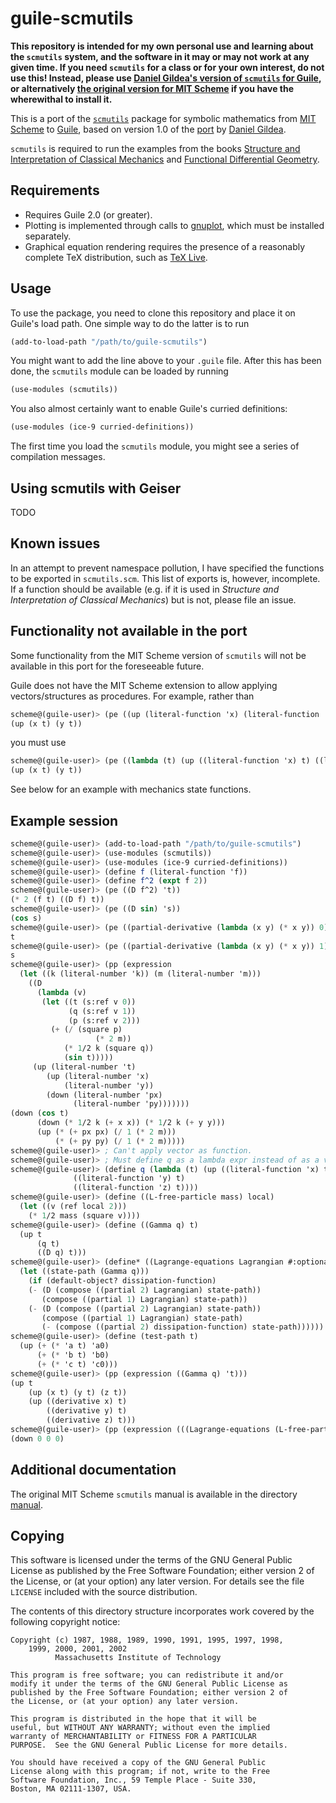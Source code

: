 # guile-scmutils

**This repository is intended for my own personal use and learning about the `scmutils` system, and the software in it may or may not work at any given time. If you need `scmutils` for a class or for your own interest, do not use this! Instead, please use [Daniel Gildea's version of `scmutils` for Guile](http://www.cs.rochester.edu/~gildea/guile-scmutils/), or alternatively [the original version for MIT Scheme](http://www-swiss.ai.mit.edu/~gjs/6946/linux-install.htm) if you have the wherewithal to install it.**

This is a port of the [`scmutils`](http://www-swiss.ai.mit.edu/~gjs/6946/linux-install.htm) package for symbolic mathematics from [MIT Scheme](http://www.gnu.org/software/mit-scheme/) to [Guile](http://www.gnu.org/software/guile/guile.html), based on version 1.0 of the [port](http://www.cs.rochester.edu/~gildea/guile-scmutils/) by [Daniel Gildea](http://www.cs.rochester.edu/~gildea/).

`scmutils` is required to run the examples from the books [Structure and Interpretation of Classical Mechanics](http://mitpress.mit.edu/SICM/) and [Functional Differential Geometry](https://mitpress.mit.edu/books/functional-differential-geometry).

## Requirements

- Requires Guile 2.0 (or greater).
- Plotting is implemented through calls to [gnuplot](http://www.gnuplot.info), which must be installed separately.
- Graphical equation rendering requires the presence of a reasonably complete TeX distribution, such as [TeX Live](https://www.tug.org/texlive/).

## Usage

To use the package, you need to clone this repository and place it on Guile's load path. One simple way to do the latter is to run
```Scheme
(add-to-load-path "/path/to/guile-scmutils")
```
You might want to add the line above to your `.guile` file. After this has been done, the `scmutils` module can be loaded by running
```Scheme
(use-modules (scmutils))
```
You also almost certainly want to enable Guile's curried definitions:
```Scheme
(use-modules (ice-9 curried-definitions))
```

The first time you load the `scmutils` module, you might see a series of compilation messages.

## Using scmutils with Geiser

TODO

## Known issues

In an attempt to prevent namespace pollution, I have specified the functions to be exported in `scmutils.scm`. This list of exports is, however, incomplete. If a function should be available (e.g. if it is used in *Structure and Interpretation of Classical Mechanics*) but is not, please file an issue.

## Functionality not available in the port

Some functionality from the MIT Scheme version of `scmutils` will not be available in this port for the foreseeable future.

Guile does not have the MIT Scheme extension to allow applying vectors/structures as procedures. For example, rather than
```Scheme
scheme@(guile-user)> (pe ((up (literal-function 'x) (literal-function 'y)) 't))
(up (x t) (y t))
```
you must use
```Scheme
scheme@(guile-user)> (pe ((lambda (t) (up ((literal-function 'x) t) ((literal-function 'y) t))) 't))
(up (x t) (y t))
```
See below for an example with mechanics state functions.

## Example session

```Scheme
scheme@(guile-user)> (add-to-load-path "/path/to/guile-scmutils")
scheme@(guile-user)> (use-modules (scmutils))
scheme@(guile-user)> (use-modules (ice-9 curried-definitions))
scheme@(guile-user)> (define f (literal-function 'f))
scheme@(guile-user)> (define f^2 (expt f 2))
scheme@(guile-user)> (pe ((D f^2) 't))
(* 2 (f t) ((D f) t))
scheme@(guile-user)> (pe ((D sin) 's))
(cos s)
scheme@(guile-user)> (pe ((partial-derivative (lambda (x y) (* x y)) 0) 's 't ))
t
scheme@(guile-user)> (pe ((partial-derivative (lambda (x y) (* x y)) 1) 's 't ))
s
scheme@(guile-user)> (pp (expression
  (let ((k (literal-number 'k)) (m (literal-number 'm)))
    ((D
      (lambda (v)
       (let ((t (s:ref v 0))
             (q (s:ref v 1))
             (p (s:ref v 2)))
         (+ (/ (square p)
                   (* 2 m))
            (* 1/2 k (square q))
            (sin t)))))
     (up (literal-number 't)
        (up (literal-number 'x)
            (literal-number 'y))
        (down (literal-number 'px)
              (literal-number 'py)))))))
(down (cos t)
      (down (* 1/2 k (+ x x)) (* 1/2 k (+ y y)))
      (up (* (+ px px) (/ 1 (* 2 m)))
          (* (+ py py) (/ 1 (* 2 m)))))
scheme@(guile-user)> ; Can't apply vector as function.
scheme@(guile-user)> ; Must define q as a lambda expr instead of as a vector of literal functions.
scheme@(guile-user)> (define q (lambda (t) (up ((literal-function 'x) t)
              ((literal-function 'y) t)
              ((literal-function 'z) t))))
scheme@(guile-user)> (define ((L-free-particle mass) local)
  (let ((v (ref local 2)))
    (* 1/2 mass (square v))))
scheme@(guile-user)> (define ((Gamma q) t)
  (up t
      (q t)
      ((D q) t)))
scheme@(guile-user)> (define* ((Lagrange-equations Lagrangian #:optional dissipation-function) q)
  (let ((state-path (Gamma q)))
    (if (default-object? dissipation-function)
    (- (D (compose ((partial 2) Lagrangian) state-path))
       (compose ((partial 1) Lagrangian) state-path))
    (- (D (compose ((partial 2) Lagrangian) state-path))
       (compose ((partial 1) Lagrangian) state-path)
       (- (compose ((partial 2) dissipation-function) state-path))))))
scheme@(guile-user)> (define (test-path t)
  (up (+ (* 'a t) 'a0)
      (+ (* 'b t) 'b0)
      (+ (* 'c t) 'c0)))
scheme@(guile-user)> (pp (expression ((Gamma q) 't)))
(up t
    (up (x t) (y t) (z t))
    (up ((derivative x) t)
        ((derivative y) t)
        ((derivative z) t)))
scheme@(guile-user)> (pp (expression (((Lagrange-equations (L-free-particle 'm)) test-path) 't)))
(down 0 0 0)
```

## Additional documentation

The original MIT Scheme `scmutils` manual is available in the directory [manual](manual).

## Copying

This software is licensed under the terms of the GNU General Public License as published by the Free Software Foundation; either version 2 of the License, or (at your option) any later version. For details see the file `LICENSE` included with the source distribution.

The contents of this directory structure incorporates work covered by the following copyright notice:

	Copyright (c) 1987, 1988, 1989, 1990, 1991, 1995, 1997, 1998,
		1999, 2000, 2001, 2002
              Massachusetts Institute of Technology

	This program is free software; you can redistribute it and/or
	modify it under the terms of the GNU General Public License as
	published by the Free Software Foundation; either version 2 of
	the License, or (at your option) any later version.

	This program is distributed in the hope that it will be
	useful, but WITHOUT ANY WARRANTY; without even the implied
	warranty of MERCHANTABILITY or FITNESS FOR A PARTICULAR
	PURPOSE.  See the GNU General Public License for more details.

	You should have received a copy of the GNU General Public
	License along with this program; if not, write to the Free
	Software Foundation, Inc., 59 Temple Place - Suite 330,
	Boston, MA 02111-1307, USA.
